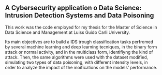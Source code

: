 ## A Cybersecurity application o Data Science: Intrusion Detection Systems and Data Poisoning
This work was the code employed for my thesis for the Master of Science in Data Science and Management at Luiss Guido Carli University.

Its main objectives are to build a IDS trough classification tasks perfromed by several machine learning and deep learning tecniques, in the binary form attack or normal activity, and in the multiclass form, identifiyng the kind of attack.
Then, the same algorithms were used with the dataset modified, simulating two types of data poisoning, with different intensity levels, in order to analyze the impact of the moifications on the models' performance.
